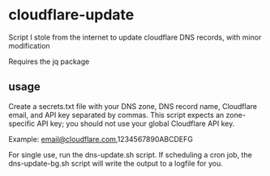 # cloudflare-update
Script I stole from the internet to update cloudflare DNS records, with minor modification

Requires the jq package

## usage
Create a secrets.txt file with your DNS zone, DNS record name, Cloudflare email, and API key separated by commas. This script expects an zone-specific API key; you should not use your global Cloudflare API key.

Example: email@cloudflare.com,1234567890ABCDEFG

For single use, run the dns-update.sh script. If scheduling a cron job, 
the dns-update-bg.sh script will write the output to a logfile for you. 
